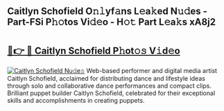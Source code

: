 ## Caitlyn Schofield O𝚗𝚕yf𝚊ns L𝚎a𝚔ed N𝚞𝚍es - Part-FSi P𝚑𝚘tos Vi𝚍𝚎o - H𝚘𝚝 Part L𝚎a𝚔s xA8j2

# <h2><a href="http://kf9ho39.oniu.top/?m=Caitlyn+Schofield">🔗👉 🔴 Caitlyn Schofield P𝚑ot𝚘𝚜 V𝚒d𝚎o</a></h2>

[![Caitlyn Schofield Nu𝚍e𝚜](https://i.imgur.com/0qMVB7G.gif)](http://kf9ho39.oniu.top/?m=Caitlyn+Schofield)
Web-based performer and digital media artist Caitlyn Schofield, acclaimed for distributing dance and lifestyle ideas through solo and collaborative dance performances and compact clips. Brilliant puppet builder Caitlyn Schofield, celebrated for their exceptional skills and accomplishments in creating puppets.  
